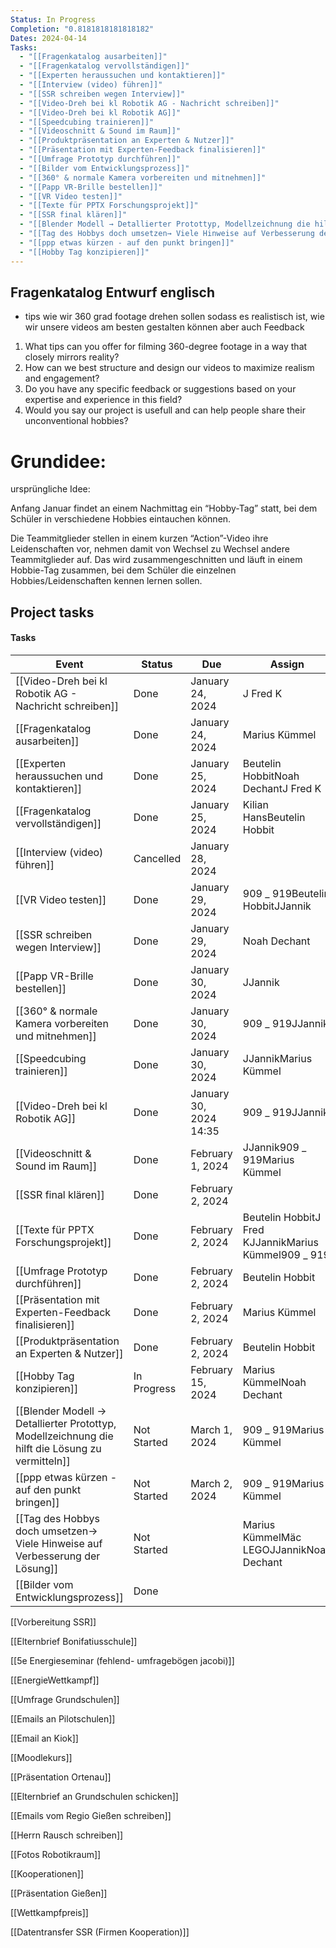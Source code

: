 ```yaml
---
Status: In Progress
Completion: "0.8181818181818182"
Dates: 2024-04-14
Tasks:
  - "[[Fragenkatalog ausarbeiten]]"
  - "[[Fragenkatalog vervollständigen]]"
  - "[[Experten heraussuchen und kontaktieren]]"
  - "[[Interview (video) führen]]"
  - "[[SSR schreiben wegen Interview]]"
  - "[[Video-Dreh bei kl Robotik AG - Nachricht schreiben]]"
  - "[[Video-Dreh bei kl Robotik AG]]"
  - "[[Speedcubing trainieren]]"
  - "[[Videoschnitt & Sound im Raum]]"
  - "[[Produktpräsentation an Experten & Nutzer]]"
  - "[[Präsentation mit Experten-Feedback finalisieren]]"
  - "[[Umfrage Prototyp durchführen]]"
  - "[[Bilder vom Entwicklungsprozess]]"
  - "[[360° & normale Kamera vorbereiten und mitnehmen]]"
  - "[[Papp VR-Brille bestellen]]"
  - "[[VR Video testen]]"
  - "[[Texte für PPTX Forschungsprojekt]]"
  - "[[SSR final klären]]"
  - "[[Blender Modell → Detallierter Protottyp, Modellzeichnung die hilft die Lösung zu vermitteln]]"
  - "[[Tag des Hobbys doch umsetzen→ Viele Hinweise auf Verbesserung der Lösung]]"
  - "[[ppp etwas kürzen - auf den punkt bringen]]"
  - "[[Hobby Tag konzipieren]]"
---
```

## Fragenkatalog Entwurf englisch

- tips wie wir 360 grad footage drehen sollen sodass es realistisch ist, wie wir unsere videos am besten gestalten können aber auch Feedback

  

1. What tips can you offer for filming 360-degree footage in a way that closely mirrors reality?
2. How can we best structure and design our videos to maximize realism and engagement?
3. Do you have any specific feedback or suggestions based on your expertise and experience in this field?
4. Would you say our project is usefull and can help people share their unconventional hobbies?

# Grundidee:

ursprüngliche Idee:

Anfang Januar findet an einem Nachmittag ein “Hobby-Tag” statt, bei dem Schüler in verschiedene Hobbies eintauchen können.

Die Teammitglieder stellen in einem kurzen “Action”-Video ihre Leidenschaften vor, nehmen damit von Wechsel zu Wechsel andere Teammitglieder auf. Das wird zusammengeschnitten und läuft in einem Hobbie-Tag zusammen, bei dem Schüler die einzelnen Hobbies/Leidenschaften kennen lernen sollen.

## Project tasks

#### Tasks

|Event|Status|Due|Assign|Project|
|---|---|---|---|---|
|[[Video-Dreh bei kl Robotik AG - Nachricht schreiben]]|Done|January 24, 2024|J Fred K|[[Forschungsprojekt]]|
|[[Fragenkatalog ausarbeiten]]|Done|January 24, 2024|Marius Kümmel|[[Forschungsprojekt]]|
|[[Experten heraussuchen und kontaktieren]]|Done|January 25, 2024|Beutelin HobbitNoah DechantJ Fred K|[[Forschungsprojekt]]|
|[[Fragenkatalog vervollständigen]]|Done|January 25, 2024|Kilian HansBeutelin Hobbit|[[Forschungsprojekt]]|
|[[Interview (video) führen]]|Cancelled|January 28, 2024||[[Forschungsprojekt]]|
|[[VR Video testen]]|Done|January 29, 2024|909 _ 919Beutelin HobbitJJannik|[[Forschungsprojekt]]|
|[[SSR schreiben wegen Interview]]|Done|January 29, 2024|Noah Dechant|[[Forschungsprojekt]]|
|[[Papp VR-Brille bestellen]]|Done|January 30, 2024|JJannik|[[Forschungsprojekt]]|
|[[360° & normale Kamera vorbereiten und mitnehmen]]|Done|January 30, 2024|909 _ 919JJannik|[[Forschungsprojekt]]|
|[[Speedcubing trainieren]]|Done|January 30, 2024|JJannikMarius Kümmel|[[Forschungsprojekt]]|
|[[Video-Dreh bei kl Robotik AG]]|Done|January 30, 2024 14:35|909 _ 919JJannik|[[Forschungsprojekt]]|
|[[Videoschnitt & Sound im Raum]]|Done|February 1, 2024|JJannik909 _ 919Marius Kümmel|[[Forschungsprojekt]]|
|[[SSR final klären]]|Done|February 2, 2024||[[Forschungsprojekt]]|
|[[Texte für PPTX Forschungsprojekt]]|Done|February 2, 2024|Beutelin HobbitJ Fred KJJannikMarius Kümmel909 _ 919|[[Forschungsprojekt]]|
|[[Umfrage Prototyp durchführen]]|Done|February 2, 2024|Beutelin Hobbit|[[Forschungsprojekt]]|
|[[Präsentation mit Experten-Feedback finalisieren]]|Done|February 2, 2024|Marius Kümmel|[[Forschungsprojekt]]|
|[[Produktpräsentation an Experten & Nutzer]]|Done|February 2, 2024|Beutelin Hobbit|[[Forschungsprojekt]]|
|[[Hobby Tag konzipieren]]|In Progress|February 15, 2024|Marius KümmelNoah Dechant|[[Forschungsprojekt]]|
|[[Blender Modell → Detallierter Protottyp, Modellzeichnung die hilft die Lösung zu vermitteln]]|Not Started|March 1, 2024|909 _ 919Marius Kümmel|[[Forschungsprojekt]]|
|[[ppp etwas kürzen - auf den punkt bringen]]|Not Started|March 2, 2024|909 _ 919Marius Kümmel|[[Forschungsprojekt]]|
|[[Tag des Hobbys doch umsetzen→ Viele Hinweise auf Verbesserung der Lösung]]|Not Started||Marius KümmelMäc LEGOJJannikNoah Dechant|[[Forschungsprojekt]]|
|[[Bilder vom Entwicklungsprozess]]|Done|||[[Forschungsprojekt]]|

  
  

[[Vorbereitung SSR]]

[[Elternbrief Bonifatiusschule]]

[[5e Energieseminar (fehlend- umfragebögen jacobi)]]

[[EnergieWettkampf]]

[[Umfrage Grundschulen]]

[[Emails an Pilotschulen]]

[[Email an Kiok]]

[[Moodlekurs]]

[[Präsentation Ortenau]]

[[Elternbrief an Grundschulen schicken]]

[[Emails vom Regio Gießen schreiben]]

[[Herrn Rausch schreiben]]

[[Fotos Robotikraum]]

[[Kooperationen]]

[[Präsentation Gießen]]

[[Wettkampfpreis]]

[[Datentransfer SSR (Firmen Kooperation)]]